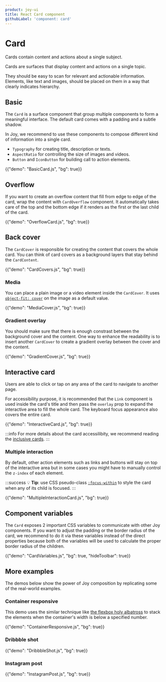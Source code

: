 ```yaml
---
product: joy-ui
title: React Card component
githubLabel: 'component: card'
---
```


# Card

<p class="description">Cards contain content and actions about a single subject.</p>

Cards are surfaces that display content and actions on a single topic.

They should be easy to scan for relevant and actionable information. Elements, like text and images, should be placed on them in a way that clearly indicates hierarchy.

## Basic

The `Card` is a surface component that group multiple components to form a meaningful interface. The default card comes with a padding and a subtle shadow.

In Joy, we recommend to use these components to compose different kind of information into a single card.

- `Typography` for creating title, description or texts.
- `AspectRatio` for controlling the size of images and videos.
- `Button` and `IconButton` for building call to action elements.

{{"demo": "BasicCard.js", "bg": true}}

## Overflow

If you want to create an overflow content that fill from edge to edge of the card, wrap the content with `CardOverflow` component. It automatically takes care of the top and the bottom edge if it renders as the first or the last child of the card.

{{"demo": "OverflowCard.js", "bg": true}}

## Back cover

The `CardCover` is responsible for creating the content that covers the whole card. You can think of card covers as a background layers that stay behind the `CardContent`.

{{"demo": "CardCovers.js", "bg": true}}

### Media

You can place a plain image or a video element inside the `CardCover`. It uses [`object-fit: cover`](https://developer.mozilla.org/en-US/docs/Web/CSS/object-fit) on the image as a default value.

{{"demo": "MediaCover.js", "bg": true}}

### Gradient overlay

You should make sure that there is enough constrast between the background cover and the content. One way to enhance the readability is to insert another `CardCover` to create a gradient overlay between the cover and the content.

{{"demo": "GradientCover.js", "bg": true}}

## Interactive card

Users are able to click or tap on any area of the card to navigate to another page.

For accessibility purpose, it is recommended that the `Link` component is used inside the card's title and then pass the `overlay` prop to expand the interactive area to fill the whole card. The keyboard focus appearance also covers the entire card.

{{"demo": "InteractiveCard.js", "bg": true}}

:::info
For more details about the card accessilibity, we recommend reading the [inclusive cards](https://inclusive-components.design/cards/).
:::

### Multiple interaction

By default, other action elements such as links and buttons will stay on top of the interactive area but in some cases you might have to manually control the `z-index` of each element.

:::success
💡 **Tip**: use CSS pseudo-class [`:focus-within`](https://developer.mozilla.org/en-US/docs/Web/CSS/:focus-within) to style the card when any of its child is focused.
:::

{{"demo": "MultipleInteractionCard.js", "bg": true}}

## Component variables

The `Card` exposes 2 important CSS variables to communicate with other Joy components. If you want to adjust the padding or the border radius of the card, we recommend to do it via these variables instead of the direct properties because both of the variables will be used to calculate the proper border radius of the children.

{{"demo": "CardVariables.js", "bg": true, "hideToolbar": true}}

## More examples

The demos below show the power of Joy composition by replicating some of the real-world examples.

### Container responsive

This demo uses the similar technique like [the flexbox holy albatross](https://heydonworks.com/article/the-flexbox-holy-albatross/) to stack the elements when the container's width is below a specified number.

{{"demo": "ContainerResponsive.js", "bg": true}}

### Dribbble shot

{{"demo": "DribbbleShot.js", "bg": true}}

### Instagram post

{{"demo": "InstagramPost.js", "bg": true}}
